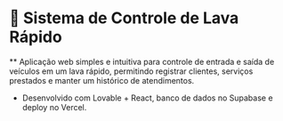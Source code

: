 # 🚗 Sistema de Controle de Lava Rápido

** Aplicação web simples e intuitiva para controle de entrada e saída de veículos em um lava rápido, permitindo registrar clientes, serviços prestados e manter um histórico de atendimentos.

* Desenvolvido com Lovable + React, banco de dados no Supabase e deploy no Vercel.
